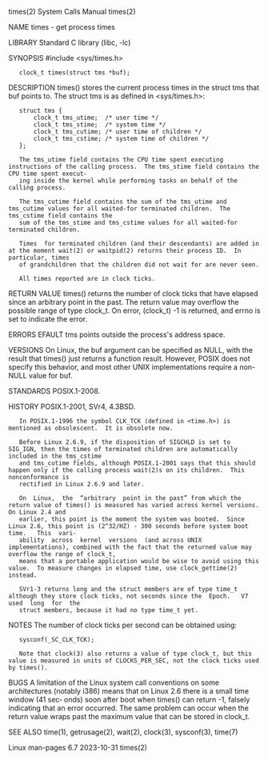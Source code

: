 times(2)							      System Calls Manual							      times(2)

NAME
       times - get process times

LIBRARY
       Standard C library (libc, -lc)

SYNOPSIS
       #include <sys/times.h>

       clock_t times(struct tms *buf);

DESCRIPTION
       times() stores the current process times in the struct tms that buf points to.  The struct tms is as defined in <sys/times.h>:

	   struct tms {
	       clock_t tms_utime;  /* user time */
	       clock_t tms_stime;  /* system time */
	       clock_t tms_cutime; /* user time of children */
	       clock_t tms_cstime; /* system time of children */
	   };

       The tms_utime field contains the CPU time spent executing instructions of the calling process.  The tms_stime field contains the CPU time spent execut‐
       ing inside the kernel while performing tasks on behalf of the calling process.

       The tms_cutime field contains the sum of the tms_utime and tms_cutime values for all waited-for terminated children.  The tms_cstime field contains the
       sum of the tms_stime and tms_cstime values for all waited-for terminated children.

       Times  for terminated children (and their descendants) are added in at the moment wait(2) or waitpid(2) returns their process ID.  In particular, times
       of grandchildren that the children did not wait for are never seen.

       All times reported are in clock ticks.

RETURN VALUE
       times() returns the number of clock ticks that have elapsed since an arbitrary point in the past.  The return value may overflow the possible range  of
       type clock_t.  On error, (clock_t) -1 is returned, and errno is set to indicate the error.

ERRORS
       EFAULT tms points outside the process's address space.

VERSIONS
       On Linux, the buf argument can be specified as NULL, with the result that times() just returns a function result.  However, POSIX does not specify this
       behavior, and most other UNIX implementations require a non-NULL value for buf.

STANDARDS
       POSIX.1-2008.

HISTORY
       POSIX.1-2001, SVr4, 4.3BSD.

       In POSIX.1-1996 the symbol CLK_TCK (defined in <time.h>) is mentioned as obsolescent.  It is obsolete now.

       Before Linux 2.6.9, if the disposition of SIGCHLD is set to SIG_IGN, then the times of terminated children are automatically included in the tms_cstime
       and tms_cutime fields, although POSIX.1-2001 says that this should happen only if the calling process wait(2)s on its children.	This nonconformance is
       rectified in Linux 2.6.9 and later.

       On  Linux,  the	“arbitrary  point in the past” from which the return value of times() is measured has varied across kernel versions.  On Linux 2.4 and
       earlier, this point is the moment the system was booted.	 Since Linux 2.6, this point is (2^32/HZ) - 300 seconds before system boot time.   This	 vari‐
       ability	across	kernel	versions  (and across UNIX implementations), combined with the fact that the returned value may overflow the range of clock_t,
       means that a portable application would be wise to avoid using this value.  To measure changes in elapsed time, use clock_gettime(2) instead.

       SVr1-3 returns long and the struct members are of type time_t although they store clock ticks, not seconds since the  Epoch.   V7  used	long  for  the
       struct members, because it had no type time_t yet.

NOTES
       The number of clock ticks per second can be obtained using:

	   sysconf(_SC_CLK_TCK);

       Note that clock(3) also returns a value of type clock_t, but this value is measured in units of CLOCKS_PER_SEC, not the clock ticks used by times().

BUGS
       A  limitation  of  the Linux system call conventions on some architectures (notably i386) means that on Linux 2.6 there is a small time window (41 sec‐
       onds) soon after boot when times() can return -1, falsely indicating that an error occurred.  The same problem can occur when the  return  value	 wraps
       past the maximum value that can be stored in clock_t.

SEE ALSO
       time(1), getrusage(2), wait(2), clock(3), sysconf(3), time(7)

Linux man-pages 6.7							  2023-10-31								      times(2)
